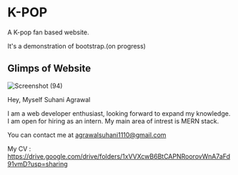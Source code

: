 # K-POP
A K-pop fan based website.

It's a demonstration of bootstrap.(on progress)

## Glimps of Website

![Screenshot (94)](https://user-images.githubusercontent.com/115228834/231347457-a2e6e850-14d5-406b-ad1f-b96a9f6ef97c.png)

Hey, Myself Suhani Agrawal

I am a web developer enthusiast, looking forward to expand my knowledge. I am open for hiring as an intern. My main area of intrest is MERN stack.

You can contact me at agrawalsuhani1110@gmail.com

My CV : https://drive.google.com/drive/folders/1xVVXcwB6BtCAPNRoorovWnA7aFd91vmD?usp=sharing
